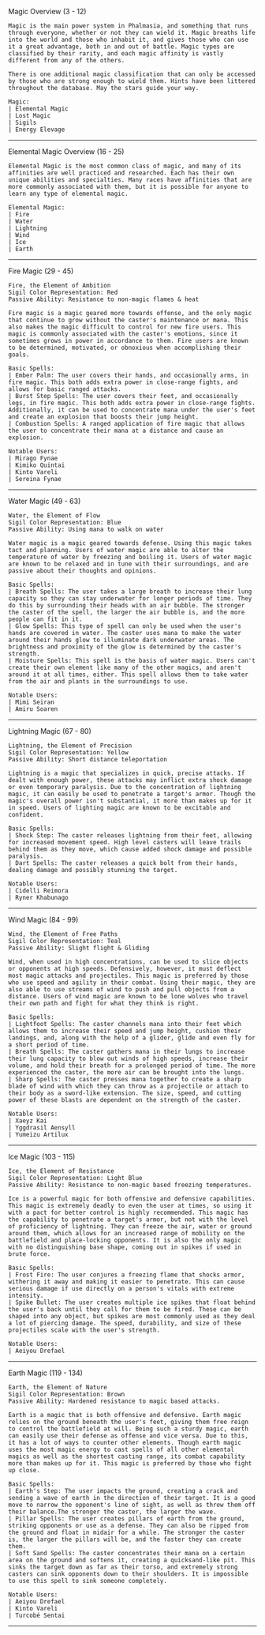 Magic Overview (3 - 12)

    Magic is the main power system in Phalmasia, and something that runs through everyone, whether or not they can wield it. Magic breaths life into the world and those who inhabit it, and gives those who can use it a great advantage, both in and out of battle. Magic types are classified by their rarity, and each magic affinity is vastly different from any of the others.

    There is one additional magic classification that can only be accessed by those who are strong enough to wield them. Hints have been littered throughout the database. May the stars guide your way.

    Magic:
    | Elemental Magic
    | Lost Magic
    | Sigils
    | Energy Elevage
______________________________________________________________________________________________________________________

Elemental Magic Overview (16 - 25)

    Elemental Magic is the most common class of magic, and many of its affinities are well practiced and researched. Each has their own unique abilities and specialties. Many races have affinities that are more commonly associated with them, but it is possible for anyone to learn any type of elemental magic.

    Elemental Magic:
    | Fire
    | Water
    | Lightning
    | Wind
    | Ice
    | Earth
______________________________________________________________________________________________________________________

Fire Magic (29 - 45)

    Fire, the Element of Ambition
    Sigil Color Representation: Red
    Passive Ability: Resistance to non-magic flames & heat

    Fire magic is a magic geared more towards offense, and the only magic that continue to grow without the caster's maintenance or mana. This also makes the magic difficult to control for new fire users. This magic is commonly associated with the caster's emotions, since it sometimes grows in power in accordance to them. Fire users are known to be determined, motivated, or obnoxious when accomplishing their goals.

    Basic Spells:
    | Ember Palm: The user covers their hands, and occasionally arms, in fire magic. This both adds extra power in close-range fights, and allows for basic ranged attacks.
    | Burst Step Spells: The user covers their feet, and occasionally legs, in fire magic. This both adds extra power in close-range fights. Additionally, it can be used to concentrate mana under the user's feet and create an explosion that boosts their jump height.
    | Combustion Spells: A ranged application of fire magic that allows the user to concentrate their mana at a distance and cause an explosion.

    Notable Users:
    | Mirago Fynae
    | Kimiko Quintai
    | Kinto Vareli
    | Sereina Fynae
______________________________________________________________________________________________________________________

Water Magic (49 - 63)

    Water, the Element of Flow
    Sigil Color Representation: Blue
    Passive Ability: Using mana to walk on water

    Water magic is a magic geared towards defense. Using this magic takes tact and planning. Users of water magic are able to alter the temperature of water by freezing and boiling it. Users of water magic are known to be relaxed and in tune with their surroundings, and are passive about their thoughts and opinions.

    Basic Spells:
    | Breath Spells: The user takes a large breath to increase their lung capacity so they can stay underwater for longer periods of time. They do this by surrounding their heads with an air bubble. The stronger the caster of the spell, the larger the air bubble is, and the more people can fit in it.
    | Glow Spells: This type of spell can only be used when the user's hands are covered in water. The caster uses mana to make the water around their hands glow to illuminate dark underwater areas. The brightness and proximity of the glow is determined by the caster's strength.
    | Moisture Spells: This spell is the basis of water magic. Users can't create their own element like many of the other magics, and aren't around it at all times, either. This spell allows them to take water from the air and plants in the surroundings to use.

    Notable Users:
    | Mimi Seiran
    | Amiru Soaren
______________________________________________________________________________________________________________________

Lightning Magic (67 - 80)

    Lightning, the Element of Precision
    Sigil Color Representation: Yellow
    Passive Ability: Short distance teleportation

    Lightning is a magic that specializes in quick, precise attacks. If dealt with enough power, these attacks may inflict extra shock damage or even temporary paralysis. Due to the concentration of lightning magic, it can easily be used to penetrate a target's armor. Though the magic's overall power isn't substantial, it more than makes up for it in speed. Users of lighting magic are known to be excitable and confident.

    Basic Spells:
    | Shock Step: The caster releases lightning from their feet, allowing for increased movement speed. High level casters will leave trails behind them as they move, which cause added shock damage and possible paralysis.
    | Dart Spells: The caster releases a quick bolt from their hands, dealing damage and possibly stunning the target.

    Notable Users:
    | Cidelli Reimora
    | Ryner Khabunago
______________________________________________________________________________________________________________________

Wind Magic (84 - 99)

    Wind, the Element of Free Paths
    Sigil Color Representation: Teal
    Passive Ability: Slight flight & Gliding

    Wind, when used in high concentrations, can be used to slice objects or opponents at high speeds. Defensively, however, it must deflect most magic attacks and projectiles. This magic is preferred by those who use speed and agility in their combat. Using their magic, they are also able to use streams of wind to push and pull objects from a distance. Users of wind magic are known to be lone wolves who travel their own path and fight for what they think is right.

    Basic Spells:
    | Lightfoot Spells: The caster channels mana into their feet which allows them to increase their speed and jump height, cushion their landings, and, along with the help of a glider, glide and even fly for a short period of time.
    | Breath Spells: The caster gathers mana in their lungs to increase their lung capacity to blow out winds of high speeds, increase their volume, and hold their breath for a prolonged period of time. The more experienced the caster, the more air can be brought into the lungs.
    | Sharp Spells: The caster presses mana together to create a sharp blade of wind with which they can throw as a projectile or attach to their body as a sword-like extension. The size, speed, and cutting power of these blasts are dependent on the strength of the caster.

    Notable Users:
    | Xaeyz Kai
    | Yggdrasil Aensyll
    | Yumeizu Artilux
______________________________________________________________________________________________________________________

Ice Magic (103 - 115)

    Ice, the Element of Resistance
    Sigil Color Representation: Light Blue
    Passive Ability: Resistance to non-magic based freezing temperatures.

    Ice is a powerful magic for both offensive and defensive capabilities. This magic is extremely deadly to even the user at times, so using it with a pact for better control is highly recommended. This magic has the capability to penetrate a target's armor, but not with the level of proficiency of lightning. They can freeze the air, water or ground around them, which allows for an increased range of mobility on the battlefield and place-locking opponents. It is also the only magic with no distinguishing base shape, coming out in spikes if used in brute force.

    Basic Spells:
    | Frost Fire: The user conjures a freezing flame that shocks armor, withering it away and making it easier to penetrate. This can cause serious damage if use directly on a person's vitals with extreme intensity.
    | Spike Bullet: The user creates multiple ice spikes that float behind the user's back until they call for them to be fired. These can be shaped into any object, but spikes are most commonly used as they deal a lot of piercing damage. The speed, durability, and size of these projectiles scale with the user's strength.

    Notable Users:
    | Aeiyou Drefael
______________________________________________________________________________________________________________________

Earth Magic (119 - 134)

    Earth, the Element of Nature
    Sigil Color Representation: Brown
    Passive Ability: Hardened resistance to magic based attacks.

    Earth is a magic that is both offensive and defensive. Earth magic relies on the ground beneath the user's feet, giving them free reign to control the battlefield at will. Being such a sturdy magic, earth can easily use their defense as offense and vice versa. Due to this, it has a lot of ways to counter other elements. Though earth magic uses the most magic energy to cast spells of all other elemental magics as well as the shortest casting range, its combat capability more than makes up for it. This magic is preferred by those who fight up close.

    Basic Spells:
    | Earth's Step: The user impacts the ground, creating a crack and sending a wave of earth in the direction of their target. It is a good move to narrow the opponent's line of sight, as well as throw them off their balance.The stronger the caster, the larger the wave.
    | Pillar Spells: The user creates pillars of earth from the ground, striking opponents or use as a defense. They can also be ripped from the ground and float in midair for a while. The stronger the caster is, the larger the pillars will be, and the faster they can create them.
    | Soft Sand Spells: The caster concentrates their mana on a certain area on the ground and softens it, creating a quicksand-like pit. This sinks the target down as far as their torso, and extremely strong casters can sink opponents down to their shoulders. It is impossible to use this spell to sink someone completely.

    Notable Users:
    | Aeiyou Drefael
    | Kinto Vareli
    | Turcobé Sentai
______________________________________________________________________________________________________________________

